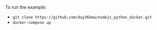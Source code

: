
To run the example:

- `git clone https://github.com/duy36kma/nodejs_python_docker.git`
- `docker-compose up`

